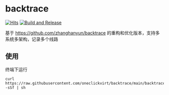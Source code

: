 # backtrace

[![Hits](https://hits.seeyoufarm.com/api/count/incr/badge.svg?url=https%3A%2F%2Fgithub.com%2Foneclickvirt%2Fbacktrace&count_bg=%2323E01C&title_bg=%23555555&icon=sonarcloud.svg&icon_color=%23E7E7E7&title=hits&edge_flat=false)](https://hits.seeyoufarm.com) [![Build and Release](https://github.com/oneclickvirt/backtrace/actions/workflows/main.yaml/badge.svg)](https://github.com/oneclickvirt/backtrace/actions/workflows/main.yaml)

基于 https://github.com/zhanghanyun/backtrace 的重构和优化版本，支持多系统多架构，记录多个线路

## 使用

终端下运行

```shell
curl https://raw.githubusercontent.com/oneclickvirt/backtrace/main/backtrace_install.sh -sSf | sh
```
